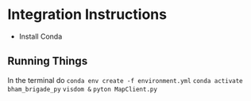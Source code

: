 # Integration Instructions

* Install Conda
## Running Things
In the terminal do 
`conda env create -f environment.yml`
`conda activate bham_brigade_py`
`visdom &`
`pyton MapClient.py`